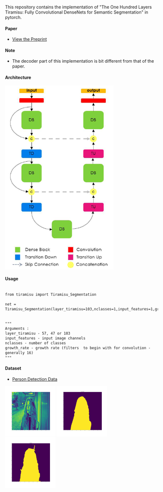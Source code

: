 

This repository contains the  implementation of "The One Hundred Layers Tiramisu: Fully Convolutional DenseNets for Semantic Segmentation" in pytorch.

#### Paper

* [View the Preprint](https://arxiv.org/abs/1611.09326)

#### Note
* The decoder part of this implementation is bit different from that of the paper. 

#### Architecture
![Alt text](tiramisu.png?raw=true "Title")


#### Usage
<pre><code>
from tiramisu import Tiramisu_Segmentation <br>
net = Tiramisu_Segmentation(layer_tiramisu=103,nclasses=1,input_features=1,growth_rate=16)
<br>
"""
Arguments : 
layer_tiramisu - 57, 47 or 103
input_features - input image channels
nclasses - number of classes
growth_rate - growth rate (filters  to begin with for convolution - generally 16)
"""
</code></pre>


#### Dataset
* [Person Detection Data](https://supervise.ly/)


<img src="https://github.com/j-sripad/Tiramisu-pytorch/blob/main/misc/Image_0.png" width="33%"></img> 
<img src="https://github.com/j-sripad/Tiramisu-pytorch/blob/main/misc/Ground%20Truth_0.png" width="33%"></img> 
<img src="https://github.com/j-sripad/Tiramisu-pytorch/blob/main/misc/predicted_0.png" width="33%"></img>




